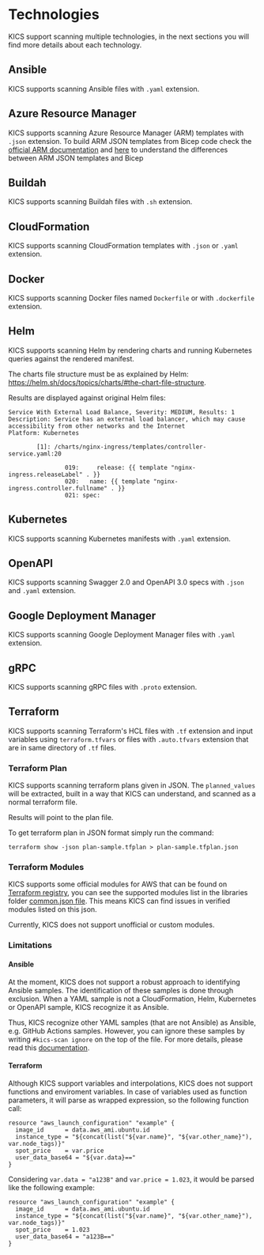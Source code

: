 # Technologies

KICS support scanning multiple technologies, in the next sections you will find more details about each technology.

## Ansible

KICS supports scanning Ansible files with `.yaml` extension.

## Azure Resource Manager

KICS supports scanning Azure Resource Manager (ARM) templates with `.json` extension. To build ARM JSON templates from Bicep code check the [official ARM documentation](https://docs.microsoft.com/en-us/azure/azure-resource-manager/bicep/bicep-cli#build) and [here](https://docs.microsoft.com/en-us/azure/azure-resource-manager/bicep/compare-template-syntax) to understand the differences between ARM JSON templates and Bicep

## Buildah
KICS supports scanning Buildah files with `.sh` extension.


## CloudFormation

KICS supports scanning CloudFormation templates with `.json` or `.yaml` extension.

## Docker

KICS supports scanning Docker files named `Dockerfile` or with `.dockerfile` extension.

## Helm

KICS supports scanning Helm by rendering charts and running Kubernetes queries against the rendered manifest.

The charts file structure must be as explained by Helm: https://helm.sh/docs/topics/charts/#the-chart-file-structure.

Results are displayed against original Helm files:

```
Service With External Load Balance, Severity: MEDIUM, Results: 1
Description: Service has an external load balancer, which may cause accessibility from other networks and the Internet
Platform: Kubernetes

        [1]: /charts/nginx-ingress/templates/controller-service.yaml:20

                019:     release: {{ template "nginx-ingress.releaseLabel" . }}
                020:   name: {{ template "nginx-ingress.controller.fullname" . }}
                021: spec:

```

## Kubernetes

KICS supports scanning Kubernetes manifests with `.yaml` extension.

## OpenAPI

KICS supports scanning Swagger 2.0 and OpenAPI 3.0 specs with `.json` and `.yaml` extension.

## Google Deployment Manager

KICS supports scanning Google Deployment Manager files with `.yaml` extension.

## gRPC

KICS supports scanning gRPC files with `.proto` extension.

## Terraform

KICS supports scanning Terraform's HCL files with `.tf` extension and input variables using `terraform.tfvars` or files with `.auto.tfvars` extension that are in same directory of `.tf` files.

### Terraform Plan

KICS supports scanning terraform plans given in JSON. The `planned_values` will be extracted, built in a way that KICS can understand, and scanned as a normal terraform file.

Results will point to the plan file.

To get terraform plan in JSON format simply run the command:
```
terraform show -json plan-sample.tfplan > plan-sample.tfplan.json
```

### Terraform Modules
KICS supports some official modules for AWS that can be found on [Terraform registry](https://registry.terraform.io/providers/hashicorp/aws/latest), you can see the supported modules list in the libraries folder [common.json file](https://github.com/Checkmarx/kics/blob/master/assets/libraries/common.json). This means KICS can find issues in verified modules listed on this json.

Currently, KICS does not support unofficial or custom modules.

### Limitations

#### Ansible
At the moment, KICS does not support a robust approach to identifying Ansible samples. The identification of these samples is done through exclusion. When a YAML sample is not a CloudFormation, Helm, Kubernetes or OpenAPI sample, KICS recognize it as Ansible.

Thus, KICS recognize other YAML samples (that are not Ansible) as Ansible, e.g. GitHub Actions samples. However, you can ignore these samples by writing `#kics-scan ignore` on the top of the file. For more details, please read this [documentation](https://github.com/Checkmarx/kics/blob/25b6b703e924ed42067d9ab7772536864aee900b/docs/running-kics.md#using-commands-on-scanned-files-as-comments).


#### Terraform
Although KICS support variables and interpolations, KICS does not support functions and enviroment variables. In case of variables used as function parameters, it will parse as wrapped expression, so the following function call:

```hcl
resource "aws_launch_configuration" "example" {
  image_id      = data.aws_ami.ubuntu.id
  instance_type = "${concat(list("${var.name}", "${var.other_name}"), var.node_tags)}"
  spot_price    = var.price
  user_data_base64 = "${var.data}=="
}
```

Considering `var.data = "a123B"` and `var.price = 1.023`, it would be parsed like the following example:

```hcl
resource "aws_launch_configuration" "example" {
  image_id      = data.aws_ami.ubuntu.id
  instance_type = "${concat(list("${var.name}", "${var.other_name}"), var.node_tags)}"
  spot_price    = 1.023
  user_data_base64 = "a123B=="
}
```
